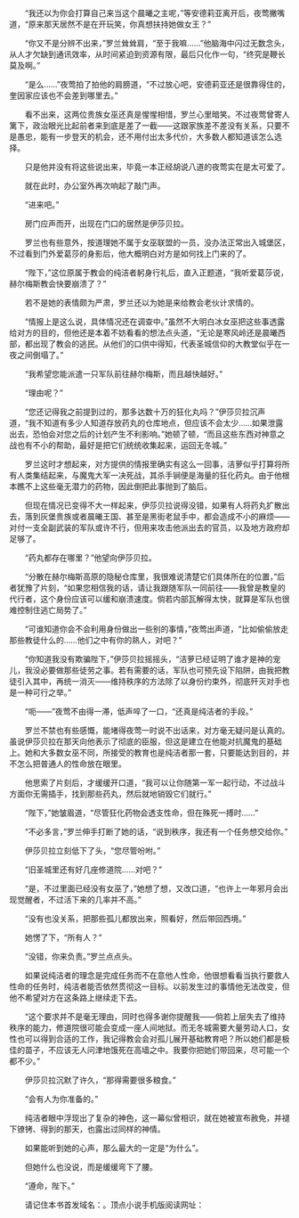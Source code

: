 　　“我还以为你会打算自己来当这个晨曦之主呢，”等安德莉亚离开后，夜莺撇嘴道，“原来那天居然不是在开玩笑，你真想扶持她做女王？”

　　“你又不是分辨不出来，”罗兰耸耸肩，“至于我嘛……”他脑海中闪过无数念头，从人才欠缺到通讯效率，从时间紧迫到资源有限，最后只化作一句，“终究是鞭长莫及啊。”

　　“是么……”夜莺拍了拍他的肩膀道，“不过放心吧，安德莉亚还是很靠得住的，奎因家应该也不会差到哪里去。”

　　看不出来，这两位贵族女巫还真是惺惺相惜，罗兰心里暗笑。不过夜莺曾寄人篱下，政治眼光比起前者来到底是差了一截——这跟家族差不差没有关系，只要不是愚忠，能有一步登天的机会，还不用付出太多代价，大多数人都知道该怎么选择。

　　只是他并没有将这些说出来，毕竟一本正经胡说八道的夜莺实在是太可爱了。

　　就在此时，办公室外再次响起了敲门声。

　　“进来吧。”

　　房门应声而开，出现在门口的居然是伊莎贝拉。

　　罗兰也有些意外，按道理她不属于女巫联盟的一员，没办法正常出入城堡区，不过看到门外爱葛莎的身影后，他大概明白对方是如何找上门来的了。

　　“陛下，”这位原属于教会的纯洁者躬身行礼后，直入正题道，“我听爱葛莎说，赫尔梅斯教会快要崩溃了？”

　　若不是她的表情颇为严肃，罗兰还以为她是来给教会老伙计求情的。

　　“情报上是这么说，具体情况还在调查中。”虽然不大明白冰女巫把这些事透露给对方的目的，但他还是本着不妨看看的想法点头道，“无论是寒风岭还是晨曦西部，都出现了教会的逃民。从他们的口供中得知，代表圣城信仰的大教堂似乎在一夜之间倒塌了。”

　　“我希望您能派遣一只军队前往赫尔梅斯，而且越快越好。”

　　“理由呢？”

　　“您还记得我之前提到过的，那多达数十万的狂化丸吗？”伊莎贝拉沉声道，“我不知道有多少人知道存放药丸的仓库地点，但应该不会太少……如果泄露出去，恐怕会对您之后的计划产生不利影响。”她顿了顿，“而且这些东西对神意之战也有不小的帮助，最好是把它们统统收集起来，运回无冬城。”

　　罗兰这时才想起来，对方提供的情报里确实有这么一回事，洁萝似乎打算将所有人类集结起来，与魔鬼大军一决死战，其杀手锏便是海量的狂化药丸。由于他根本瞧不上这些毫无潜力的药物，因此倒把此事抛到了脑后。

　　但现在情况已变得不大一样起来，伊莎贝拉说得没错，如果有人将药丸扩散出去，落到灰堡贵族或者晨曦王国、甚至是黑街老鼠手中，都会造成不小的麻烦——对付一支全副武装的军队或许不行，但用来攻击他派出去的官员，以及地方政府却足够了。

　　“药丸都存在哪里？”他望向伊莎贝拉。

　　“分散在赫尔梅斯高原的隐秘仓库里，我很难说清楚它们具体所在的位置，”后者犹豫了片刻，“如果您相信我的话，请让我跟随军队一同前往——我曾是教皇的代行者，这个身份应该可以缓和崩溃速度。倘若内部瓦解得太快，就算是军队也很难控制住逃亡局势了。”

　　“可谁知道你会不会利用身份做出一些别的事情，”夜莺出声道，“比如偷偷放走那些教徒什么的……他们之中有你的熟人，对吧？”

　　“你知道我没有欺骗陛下，”伊莎贝拉摇摇头，“洁萝已经证明了谁才是神的宠儿，我没必要做那些徒劳之事。若有需要的话，军队也可预先设下陷阱，由我把教徒引入其中，再统一消灭——维持秩序的方法除了以身份约束外，彻底歼灭对手也是一种可行之举。”

　　“呃——”夜莺不由得一滞，低声啐了一口，“还真是纯洁者的手段。”

　　罗兰不禁也有些感慨，能堵得夜莺一时说不出话来，对方毫无疑问是认真的。虽说伊莎贝拉在那天向他表示了彻底的臣服，但这是建立在他能对抗魔鬼的基础上。她和大多数女巫不同，所接受的教育也是纯洁者那一套，只要能达到目的，并不怎么把普通人的性命放在眼里。

　　他思索了片刻后，才缓缓开口道，“我可以让你随第一军一起行动，不过战斗方面你无需插手，找到那些药丸，然后就地销毁它们就行。”

　　“陛下，”她皱眉道，“尽管狂化药物会透支性命，但在殊死一搏时……”

　　“不必多言，”罗兰伸手打断了她的话，“说到秩序，我还有一个任务想交给你。”

　　伊莎贝拉立刻低下了头，“您尽管吩咐。”

　　“旧圣城里还有好几座修道院……对吧？”

　　“是，不过里面已经没有女巫了，”她想了想，又改口道，“也许上一年邪月会出现觉醒者，不过活下来的几率并不高。”

　　“没有也没关系，把那些孤儿都放出来，照看好，然后带回西境。”

　　她愣了下，“所有人？”

　　“没错，你来负责。”罗兰点点头。

　　如果说纯洁者的理念是完成任务而不在意他人性命，他很想看看当执行要救人性命的任务时，纯洁者能否依然贯彻这一目标。以前发生过的事情他无法改变，但他不希望对方在这条路上继续走下去。

　　“这个要求并不是毫无理由，同时也得多谢你提醒我——倘若上层失去了维持秩序的能力，修道院很可能会变成一座人间地狱。而无冬城需要大量劳动人口，女性也可以得到合适的工作，我记得教会会对孤儿展开基础教育吧？所以她们都是极佳的苗子，不应该无人问津地饿死在高墙之中。我要你把她们带回来，尽可能一个都不少。”

　　伊莎贝拉沉默了许久，“那得需要很多粮食。”

　　“会有人为你准备的。”

　　纯洁者眼中浮现出了复杂的神色，这一幕似曾相识，就在她被宣布赦免，并褪下镣铐、得到的那天，也露出过同样的神情。

　　如果能听到她的心声，那么最大的一定是“为什么”。

　　但她什么也没说，而是缓缓弯下了腰。

　　“遵命，陛下。”

　　请记住本书首发域名：。顶点小说手机版阅读网址：
